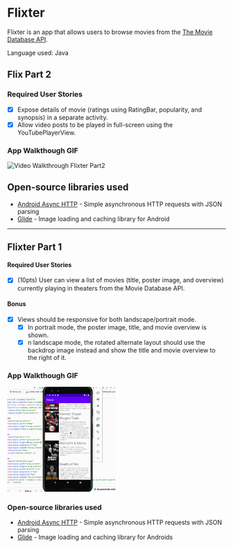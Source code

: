 # Flixter
Flixter is an app that allows users to browse movies from the [The Movie Database API](http://docs.themoviedb.apiary.io/#).

Language used: Java

## Flix Part 2

### Required User Stories

- [x] Expose details of movie (ratings using RatingBar, popularity, and synopsis) in a separate activity.
- [x] Allow video posts to be played in full-screen using the YouTubePlayerView.

### App Walkthough GIF
<img src='flixter2_walkthrough.gif' title='Video Walkthrough Flixter Part2' width=250><br>

## Open-source libraries used
- [Android Async HTTP](https://github.com/codepath/CPAsyncHttpClient) - Simple asynchronous HTTP requests with JSON parsing
- [Glide](https://github.com/bumptech/glide) - Image loading and caching library for Android

---

## Flixter Part 1

#### Required User Stories
- [x] (10pts) User can view a list of movies (title, poster image, and overview) currently playing in theaters from the Movie Database API.

#### Bonus
- [x] Views should be responsive for both landscape/portrait mode.
   - [x] In portrait mode, the poster image, title, and movie overview is shown.
   - [x] n landscape mode, the rotated alternate layout should use the backdrop image instead and show the title and movie overview to the right of it.

### App Walkthough GIF
<img src='flixter1_walkthrough.gif' title='Video Walkthrough Flixter Part1' width=250><br>


### Open-source libraries used
- [Android Async HTTP](https://github.com/codepath/CPAsyncHttpClient) - Simple asynchronous HTTP requests with JSON parsing
- [Glide](https://github.com/bumptech/glide) - Image loading and caching library for Androids

